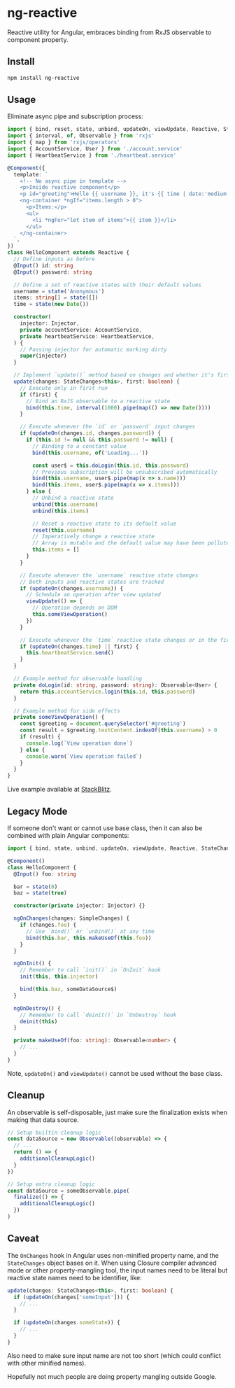 # ng-reactive

Reactive utility for Angular, embraces binding from RxJS observable to component property.

## Install

```bash
npm install ng-reactive
```

## Usage

Eliminate async pipe and subscription process:

```typescript
import { bind, reset, state, unbind, updateOn, viewUpdate, Reactive, StateChanges } from 'ng-reactive'
import { interval, of, Observable } from 'rxjs'
import { map } from 'rxjs/operators'
import { AccountService, User } from './account.service'
import { HeartbeatService } from './heartbeat.service'

@Component({
  template: `
    <!-- No async pipe in template -->
    <p>Inside reactive component</p>   
    <p id="greeting">Hello {{ username }}, it's {{ time | date:'medium' }} now.</p>
    <ng-container *ngIf="items.length > 0">
      <p>Items:</p>
      <ul>
        <li *ngFor="let item of items">{{ item }}</li>
      </ul>
    </ng-container>
  `,
})
class HelloComponent extends Reactive {
  // Define inputs as before
  @Input() id: string
  @Input() password: string

  // Define a set of reactive states with their default values
  username = state('Anonymous')
  items: string[] = state([])
  time = state(new Date())

  constructor(
    injector: Injector,
    private accountService: AccountService,
    private heartbeatService: HeartbeatService,
  ) {
    // Passing injector for automatic marking dirty
    super(injector)
  }

  // Implement `update()` method based on changes and whether it's first run
  update(changes: StateChanges<this>, first: boolean) {
    // Execute only in first run
    if (first) {
      // Bind an RxJS observable to a reactive state
      bind(this.time, interval(1000).pipe(map(() => new Date())))
    }

    // Execute whenever the `id` or `password` input changes
    if (updateOn(changes.id, changes.password)) {
      if (this.id != null && this.password != null) {
        // Binding to a constant value
        bind(this.username, of('Loading...'))

        const user$ = this.doLogin(this.id, this.password)
        // Previous subscription will be unsubscribed automatically
        bind(this.username, user$.pipe(map(x => x.name)))
        bind(this.items, user$.pipe(map(x => x.items)))
      } else {
        // Unbind a reactive state
        unbind(this.username)
        unbind(this.items)

        // Reset a reactive state to its default value
        reset(this.username)
        // Imperatively change a reactive state
        // Array is mutable and the default value may have been polluted
        this.items = []
      }
    }

    // Execute whenever the `username` reactive state changes
    // Both inputs and reactive states are tracked
    if (updateOn(changes.username)) {
      // Schedule an operation after view updated
      viewUpdate(() => {
        // Operation depends on DOM
        this.someViewOperation()
      })
    }

    // Execute whenever the `time` reactive state changes or in the first run
    if (updateOn(changes.time) || first) {
      this.heartbeatService.send()
    }
  }

  // Example method for observable handling
  private doLogin(id: string, password: string): Observable<User> {
    return this.accountService.login(this.id, this.password)
  }

  // Example method for side effects
  private someViewOperation() {
    const $greeting = document.querySelector('#greeting')
    const result = $greeting.textContent.indexOf(this.username) > 0
    if (result) {
      console.log(`View operation done`)
    } else {
      console.warn(`View operation failed`)
    }
  }
}
```

Live example available at [StackBlitz](https://stackblitz.com/edit/angular-gtufmp?file=src%2Fapp%2Fhello.component.ts).

## Legacy Mode

If someone don't want or cannot use base class, then it can also be combined with plain Angular components:

```typescript
import { bind, state, unbind, updateOn, viewUpdate, Reactive, StateChanges } from 'ng-reactive'

@Component()
class HelloComponent {
  @Input() foo: string

  bar = state(0)
  baz = state(true)

  constructor(private injector: Injector) {}

  ngOnChanges(changes: SimpleChanges) {
    if (changes.foo) {
      // Use `bind()` or `unbind()` at any time
      bind(this.bar, this.makeUseOf(this.foo))
    }
  }

  ngOnInit() {
    // Remember to call `init()` in `OnInit` hook
    init(this, this.injector)

    bind(this.baz, someDataSource$)
  }

  ngOnDestroy() {
    // Remember to call `deinit()` in `OnDestroy` hook
    deinit(this)
  }

  private makeUseOf(foo: string): Observable<number> {
    // ...
  }
}
```

Note, `updateOn()` and `viewUpdate()` cannot be used without the base class.

## Cleanup

An observable is self-disposable, just make sure the finalization exists when making that data source.

```typescript
// Setup builtin cleanup logic
const dataSource = new Observable((observable) => {
  // ...
  return () => {
    additionalCleanupLogic()
  }
})

// Setup extra cleanup logic
const dataSource = someObservable.pipe(
  finalize(() => {
    additionalCleanupLogic()
  })
)
```

## Caveat

The `OnChanges` hook in Angular uses non-minified property name, and the `StateChanges` object bases on it.
When using Closure compiler advanced mode or other property-mangling tool, the input names need to be literal but reactive state names need to be identifier, like:

```typescript
update(changes: StateChanges<this>, first: boolean) {
  if (updateOn(changes['someInput'])) {
    // ...
  }

  if (updateOn(changes.someState)) {
    // ...
  }
}
```

Also need to make sure input name are not too short (which could conflict with other minified names).

Hopefully not much people are doing property mangling outside Google.
